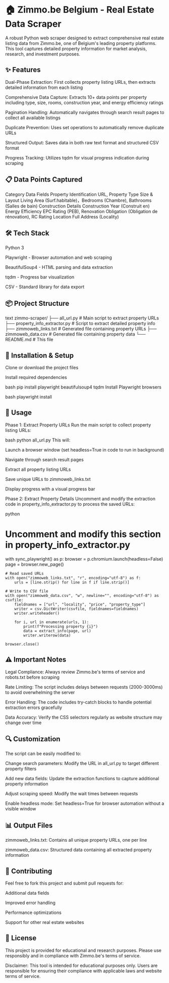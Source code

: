 # 🏠 Zimmo.be Belgium - Real Estate Data Scraper
A robust Python web scraper designed to extract comprehensive real estate listing data from Zimmo.be, one of Belgium's leading property platforms. This tool captures detailed property information for market analysis, research, and investment purposes.

## ✨ Features
Dual-Phase Extraction: First collects property listing URLs, then extracts detailed information from each listing

Comprehensive Data Capture: Extracts 10+ data points per property including type, size, rooms, construction year, and energy efficiency ratings

Pagination Handling: Automatically navigates through search result pages to collect all available listings

Duplicate Prevention: Uses set operations to automatically remove duplicate URLs

Structured Output: Saves data in both raw text format and structured CSV format

Progress Tracking: Utilizes tqdm for visual progress indication during scraping

## 📋 Data Points Captured
Category	                 Data Fields
Property Identification	     URL, Property Type
Size & Layout	             Living Area (Surf.habitable)，Bedrooms (Chambre), Bathrooms (Salles de bain)
Construction Details	     Construction Year (Construit en)
Energy Efficiency	         EPC Rating (PEB), Renovation Obligation (Obligation de rénovation), RC Rating
Location	                 Full Address (Locality)

## 🛠️ Tech Stack
Python 3

Playwright - Browser automation and web scraping

BeautifulSoup4 - HTML parsing and data extraction

tqdm - Progress bar visualization

CSV - Standard library for data export

## 📦 Project Structure
text
zimmo-scraper/
├── all_url.py                 # Main script to extract 
property URLs
├── property_info_extractor.py # Script to extract detailed 
property info
├── zimmoweb_links.txt        # Generated file containing 
property URLs
├── zimmoweb_data.csv         # Generated file containing 
property data
└── README.md                 # This file


## 🔧 Installation & Setup
Clone or download the project files

Install required dependencies

bash
pip install playwright beautifulsoup4 tqdm
Install Playwright browsers

bash
playwright install
## 🚀 Usage
Phase 1: Extract Property URLs
Run the main script to collect property listing URLs:

bash
python all_url.py
This will:

Launch a browser window (set headless=True in code to run in background)

Navigate through search result pages

Extract all property listing URLs

Save unique URLs to zimmoweb_links.txt

Display progress with a visual progress bar

Phase 2: Extract Property Details
Uncomment and modify the extraction code in property_info_extractor.py to process the saved URLs:

python
# Uncomment and modify this section in property_info_extractor.py
with sync_playwright() as p:
    browser = p.chromium.launch(headless=False)
    page = browser.new_page()

    # Read saved URLs
    with open("zimmoweb_links.txt", "r", encoding="utf-8") as f:
        urls = [line.strip() for line in f if line.strip()]

    # Write to CSV file
    with open("zimmoweb_data.csv", "w", newline="", encoding="utf-8") as csvfile:
        fieldnames = ["url", "locality", "price", "property_type"]
        writer = csv.DictWriter(csvfile, fieldnames=fieldnames)
        writer.writeheader()

        for i, url in enumerate(urls, 1):
            print(f"Processing property {i}")
            data = extract_info(page, url)
            writer.writerow(data)
    
    browser.close()
## ⚠️ Important Notes
Legal Compliance: Always review Zimmo.be's terms of service and robots.txt before scraping

Rate Limiting: The script includes delays between requests (2000-3000ms) to avoid overwhelming the server

Error Handling: The code includes try-catch blocks to handle potential extraction errors gracefully

Data Accuracy: Verify the CSS selectors regularly as website structure may change over time

## 🔍 Customization
The script can be easily modified to:

Change search parameters: Modify the URL in all_url.py to target different property filters

Add new data fields: Update the extraction functions to capture additional property information

Adjust scraping speed: Modify the wait times between requests

Enable headless mode: Set headless=True for browser automation without a visible window

## 📊 Output Files
zimmoweb_links.txt: Contains all unique property URLs, one per line

zimmoweb_data.csv: Structured data containing all extracted property information

## 🤝 Contributing
Feel free to fork this project and submit pull requests for:

Additional data fields

Improved error handling

Performance optimizations

Support for other real estate websites

## 📄 License
This project is provided for educational and research purposes. Please use responsibly and in compliance with Zimmo.be's terms of service.

Disclaimer: This tool is intended for educational purposes only. Users are responsible for ensuring their compliance with applicable laws and website terms of service.

